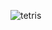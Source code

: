 ![tetris](https://github.com/The-Phoenics/Tetris-ts/assets/96228962/e72db0e2-14bf-4a55-a2f3-e11e9f2d01d1)

